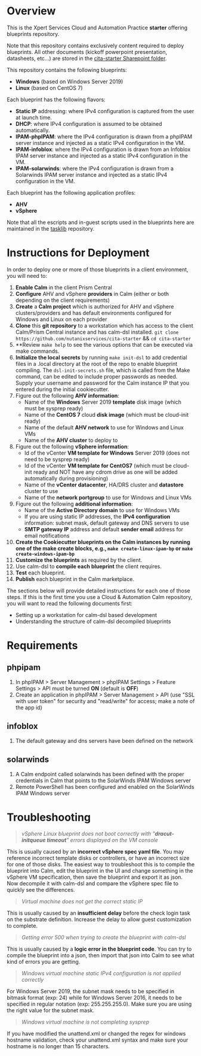 # Overview
This is the Xpert Services Cloud and Automation Practice **starter** offering blueprints repository.

Note that this repository contains exclusively content required to deploy blueprints.
All other documents (kickoff powerpoint presentation, datasheets, etc...) are stored in the [cita-starter Sharepoint folder](https://ntnx.tech/cita-starter).

This repository contains the following blueprints:
- **Windows** (based on Windows Server 2019)
- **Linux** (based on CentOS 7)

Each blueprint has the following flavors:
- **Static IP** addressing: where IPv4 configuration is captured from the user at launch time.
- **DHCP**: where IPv4 configuration is assumed to be obtained automatically.
- **IPAM-phpIPAM**: where the IPv4 configuration is drawn from a phpIPAM server instance and injected as a static IPv4 configuration in the VM.
- **IPAM-infoblox**: where the IPv4 configuration is drawn from an Infoblox IPAM server instance and injected as a static IPv4 configuration in the VM.
- **IPAM-solarwinds**: where the IPv4 configuration is drawn from a Solarwinds IPAM server instance and injected as a static IPv4 configuration in the VM.

Each blueprint has the following application profiles:
- **AHV**
- **vSphere**

Note that all the escripts and in-guest scripts used in the blueprints here are maintained in the [tasklib](https://ntnx.tech/cita-tasklib) repository.

# Instructions for Deployment
In order to deploy one or more of those blueprints in a client environment, you will need to:
1. **Enable Calm** in the client Prism Central
2. **Configure** AHV and vSphere **providers** in Calm (either or both depending on the client requirements)
3. **Create** a **Calm project** which is authorized for AHV and vSphere clusters/providers and has default environments configured for Windows and Linux on each provider
4. **Clone** this **git repository** to a workstation which has access to the client Calm/Prism Central instance and has calm-dsl installed.
	`git clone https://github.com/nutanixservices/cita-starter` && `cd cita-starter`
5. **Review `make help` to see the various options that can be executed via make commands.
6. **Initialize the local secrets** by running `make init-dsl` to add credential files in a .local directory at the root of the repo to enable blueprint compiling.  The `dsl-init-secrets.sh` file, which is called from the Make command, can be edited to include proper passwords as needed.  Supply your username and password for the Calm instance IP that you entered during the initial cookiecutter.
7. Figure out the following **AHV information**:
	- Name of the **Windows** Server 2019 **template** disk image (which must be sysprep ready)
	- Name of the **CentOS 7** cloud **disk image** (which must be cloud-init ready)
	- Name of the default **AHV network** to use for Windows and Linux VMs
    - Name of the **AHV cluster** to deploy to
8. Figure out the following **vSphere information**:
	- Id of the vCenter **VM template for Windows** Server 2019 (does not need to be sysprep ready)
	- Id of the vCenter **VM template for CentOS7** (which must be cloud-init ready and NOT have any cdrom drive as one will be added automatically during provisioning)
	- Name of the **vCenter datacenter**, HA/DRS cluster and **datastore** cluster to use
	- Name of the **network portgroup** to use for Windows and Linux VMs
9. Figure out the following **additional information**:
    - Name of the **Active Directory domain** to use for Windows VMs
	- If you are using static IP addresses, the **IPv4 configuration** information: subnet mask, default gateway and DNS servers to use
	- **SMTP gateway IP** address and default **sender email** address for email notifications
10. **Create the Cookiecutter blueprints on the Calm instances by running one of the make create blocks, e.g., `make create-linux-ipam-bp` or `make create-windows-ipam-bp`**
11. **Customize the blueprints** as required by the client.
12. Use calm-dsl to **compile each blueprint** the client requires.
13. **Test** each blueprint.
14. **Publish** each blueprint in the Calm marketplace.

The sections below will provide detailed instructions for each one of those steps.
If this is the first time you use a Cloud & Automation Calm repository, you will want to read the following documents first:
- Setting up a workstation for calm-dsl based development
- Understanding the structure of calm-dsl decompiled blueprints

# Requirements
## phpipam
1. In phpIPAM > Server Management > phpIPAM Settings > Feature Settings > API must be turned **ON** (default is **OFF**)
2. Create an application in phpIPAM > Server Management > API (use "SSL with user token" for security and "read/write" for access; make a note of the app id)
## infoblox
1. The default gateway and dns servers have been defined on the network
## solarwinds
1. A Calm endpoint called solarwinds has been defined with the proper credentials in Calm that points to the SolarWinds IPAM Windows server
2. Remote PowerShell has been configured and enabled on the SolarWinds IPAM Windows server
# Troubleshooting

> *vSphere Linux blueprint does not boot correctly with "**dracut-initqueue timeout**" errors displayed on the VM console*

This is usually caused by an **incorrect vSphere spec yaml file**. You may reference incorrect template disks or controllers, or have an incorrect size for one of those disks.
The easiest way to troubleshoot this is to compile the blueprint into Calm, edit the blueprint in the UI and change something in the vSphere VM specification, then save the blueprint and export it as json.  Now decompile it with calm-dsl and compare the vSphere spec file to quickly see the differences.

> *Virtual machine does not get the correct static IP*

This is usually caused by an **insufficient delay** before the check login task on the substrate definition.  Increase the delay to allow guest customization to complete.

> *Getting error 500 when trying to create the blueprint with calm-dsl*

This is usually caused by a **logic error in the blueprint code**.  You can try to compile the blueprint into a json, then import that json into Calm to see what kind of errors you are getting.

> *Windows virtual machine static IPv4 configuration is not applied correctly*

For Windows Server 2019, the subnet mask needs to be specified in bitmask format (exp: 24) while for Windows Server 2016, it needs to be specified in regular notation (exp: 255.255.255.0). Make sure you are using the right value for the subnet mask.

> *Windows virtual machine is not completing sysprep*

If you have modified the unattend.xml or changed the regex for windows hostname validation, check your unattend.xml syntax and make sure your hostname is no longer than 15 characters.